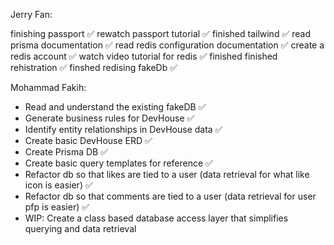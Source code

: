 Jerry Fan:

finishing passport ✅
rewatch passport tutorial ✅
finished tailwind ✅
read prisma documentation ✅
read redis configuration documentation ✅
create a redis account ✅
watch video tutorial for redis ✅
finished finished rehistration ✅
finshed redising fakeDb ✅

Mohammad Fakih:

- Read and understand the existing fakeDB ✅
- Generate business rules for DevHouse ✅
- Identify entity relationships in DevHouse data ✅
- Create basic DevHouse ERD ✅
- Create Prisma DB ✅
- Create basic query templates for reference ✅
- Refactor db so that likes are tied to a user (data retrieval for what like icon is easier) ✅
- Refactor db so that comments are tied to a user (data retrieval for user pfp is easier) ✅
- WIP: Create a class based database access layer that simplifies querying and data retrieval 